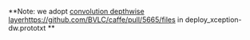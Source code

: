 
**Note: we adopt [convolution depthwise layer](https://github.com/BVLC/caffe/pull/5665/files)https://github.com/BVLC/caffe/pull/5665/files in deploy_xception-dw.prototxt **
